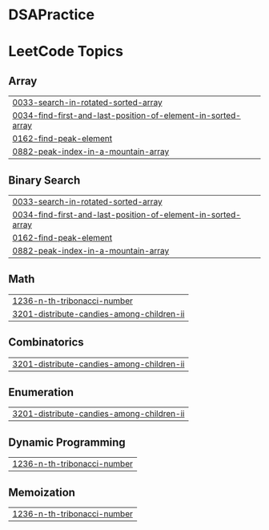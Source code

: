# DSAPractice
<!---LeetCode Topics Start-->
# LeetCode Topics
## Array
|  |
| ------- |
| [0033-search-in-rotated-sorted-array](https://github.com/poojasingh2429/DSAPractice/tree/master/0033-search-in-rotated-sorted-array) |
| [0034-find-first-and-last-position-of-element-in-sorted-array](https://github.com/poojasingh2429/DSAPractice/tree/master/0034-find-first-and-last-position-of-element-in-sorted-array) |
| [0162-find-peak-element](https://github.com/poojasingh2429/DSAPractice/tree/master/0162-find-peak-element) |
| [0882-peak-index-in-a-mountain-array](https://github.com/poojasingh2429/DSAPractice/tree/master/0882-peak-index-in-a-mountain-array) |
## Binary Search
|  |
| ------- |
| [0033-search-in-rotated-sorted-array](https://github.com/poojasingh2429/DSAPractice/tree/master/0033-search-in-rotated-sorted-array) |
| [0034-find-first-and-last-position-of-element-in-sorted-array](https://github.com/poojasingh2429/DSAPractice/tree/master/0034-find-first-and-last-position-of-element-in-sorted-array) |
| [0162-find-peak-element](https://github.com/poojasingh2429/DSAPractice/tree/master/0162-find-peak-element) |
| [0882-peak-index-in-a-mountain-array](https://github.com/poojasingh2429/DSAPractice/tree/master/0882-peak-index-in-a-mountain-array) |
## Math
|  |
| ------- |
| [1236-n-th-tribonacci-number](https://github.com/poojasingh2429/DSAPractice/tree/master/1236-n-th-tribonacci-number) |
| [3201-distribute-candies-among-children-ii](https://github.com/poojasingh2429/DSAPractice/tree/master/3201-distribute-candies-among-children-ii) |
## Combinatorics
|  |
| ------- |
| [3201-distribute-candies-among-children-ii](https://github.com/poojasingh2429/DSAPractice/tree/master/3201-distribute-candies-among-children-ii) |
## Enumeration
|  |
| ------- |
| [3201-distribute-candies-among-children-ii](https://github.com/poojasingh2429/DSAPractice/tree/master/3201-distribute-candies-among-children-ii) |
## Dynamic Programming
|  |
| ------- |
| [1236-n-th-tribonacci-number](https://github.com/poojasingh2429/DSAPractice/tree/master/1236-n-th-tribonacci-number) |
## Memoization
|  |
| ------- |
| [1236-n-th-tribonacci-number](https://github.com/poojasingh2429/DSAPractice/tree/master/1236-n-th-tribonacci-number) |
<!---LeetCode Topics End-->